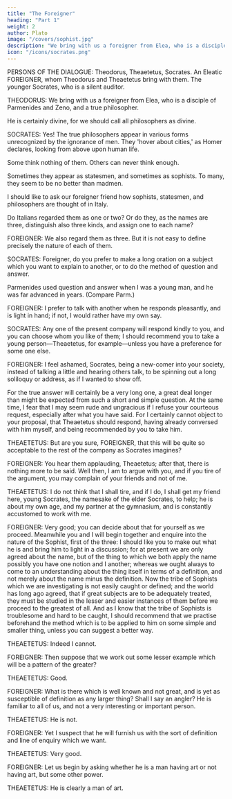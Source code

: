 ```yaml
---
title: "The Foreigner"
heading: "Part 1"
weight: 2
author: Plato
image: "/covers/sophist.jpg"
description: "We bring with us a foreigner from Elea, who is a disciple of Parmenides and Zeno, and a true philosopher"
icon: "/icons/socrates.png"
---
```




PERSONS OF THE DIALOGUE: Theodorus, Theaetetus, Socrates. An Eleatic FOREIGNER, whom Theodorus and Theaetetus bring with them. The younger Socrates, who is a silent auditor.

THEODORUS: We bring with us a foreigner from Elea, who is a disciple of Parmenides and Zeno, and a true philosopher.

He is certainly divine, for we should call all philosophers as divine.

SOCRATES: Yes! The true philosophers appear in various forms unrecognized by the ignorance of men. They 'hover about cities,' as Homer declares, looking from above upon human life.

Some think nothing of them. Others can never think enough. 

Sometimes they appear as statesmen, and sometimes as sophists. To many, they seem to be no better than madmen. 

I should like to ask our foreigner friend how sophists, statesmen, and philosophers are thought of in Italy.

Do Italians regarded them as one or two? Or do they, as the names are three, distinguish also three kinds, and assign one to each name?


FOREIGNER: We also regard them as three. But it is not easy to define precisely the nature of each of them.

SOCRATES: Foreigner, do you prefer to make a long oration on a subject which you want to explain to another, or to do the method of question and answer. 

Parmenides used question and answer when I was a young man, and he was far advanced in years. (Compare Parm.)

FOREIGNER: I prefer to talk with another when he responds pleasantly, and is light in hand; if not, I would rather have my own say.

SOCRATES: Any one of the present company will respond kindly to you, and you can choose whom you like of them; I should recommend you to take a young person—Theaetetus, for example—unless you have a preference for some one else.

FOREIGNER: I feel ashamed, Socrates, being a new-comer into your society, instead of talking a little and hearing others talk, to be spinning out a long soliloquy or address, as if I wanted to show off. 

For the true answer will certainly be a very long one, a great deal longer than might be expected from such a short and simple question. At the same time, I fear that I may seem rude and ungracious if I refuse your courteous request, especially after what you have said. For I certainly cannot object to your proposal, that Theaetetus should respond, having already conversed with him myself, and being recommended by you to take him.

THEAETETUS: But are you sure, FOREIGNER, that this will be quite so acceptable to the rest of the company as Socrates imagines?

FOREIGNER: You hear them applauding, Theaetetus; after that, there is nothing more to be said. Well then, I am to argue with you, and if you tire of the argument, you may complain of your friends and not of me.

THEAETETUS: I do not think that I shall tire, and if I do, I shall get my friend here, young Socrates, the namesake of the elder Socrates, to help; he is about my own age, and my partner at the gymnasium, and is constantly accustomed to work with me.

FOREIGNER: Very good; you can decide about that for yourself as we proceed. Meanwhile you and I will begin together and enquire into the nature of the Sophist, first of the three: I should like you to make out what he is and bring him to light in a discussion; for at present we are only agreed about the name, but of the thing to which we both apply the name possibly you have one notion and I another; whereas we ought always to come to an understanding about the thing itself in terms of a definition, and not merely about the name minus the definition. Now the tribe of Sophists which we are investigating is not easily caught or defined; and the world has long ago agreed, that if great subjects are to be adequately treated, they must be studied in the lesser and easier instances of them before we proceed to the greatest of all. And as I know that the tribe of Sophists is troublesome and hard to be caught, I should recommend that we practise beforehand the method which is to be applied to him on some simple and smaller thing, unless you can suggest a better way.

THEAETETUS: Indeed I cannot.

FOREIGNER: Then suppose that we work out some lesser example which will be a pattern of the greater?

THEAETETUS: Good.

FOREIGNER: What is there which is well known and not great, and is yet as susceptible of definition as any larger thing? Shall I say an angler? He is familiar to all of us, and not a very interesting or important person.

THEAETETUS: He is not.

FOREIGNER: Yet I suspect that he will furnish us with the sort of definition and line of enquiry which we want.

THEAETETUS: Very good.

FOREIGNER: Let us begin by asking whether he is a man having art or not having art, but some other power.

THEAETETUS: He is clearly a man of art.


